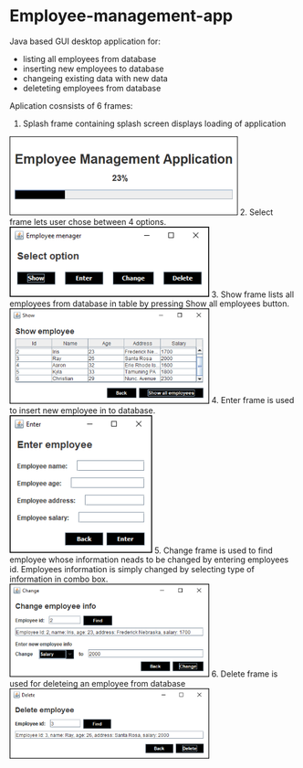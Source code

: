 # Employee-management-app

Java based GUI desktop application for:
* listing all employees from database
* inserting new employees to database
* changeing existing data with new data 
* deleteting employees from database

Aplication cosnsists of 6 frames: 
1.	Splash frame containing splash screen displays loading of application
<img src="images/Splash.png" width="400">
2.	Select frame lets user chose between 4 options. 
<img src="images/Select.png" width="350">
3.	Show frame lists all employees from database in table by pressing Show all employees button.
<img src="images/Show.png" width="350">
4.	Enter frame is used to insert new employee in to database.
<img src="images/Enter.png" width="250">
5.	Change frame is used to find employee whose information neads to be changed by entering employees id. Employees information is simply changed by selecting type of information in combo box.
<img src="images/Change.png" width="350">
6.	Delete frame is used for deleteing an employee from database
<img src="images/Delete.png" width="350">




